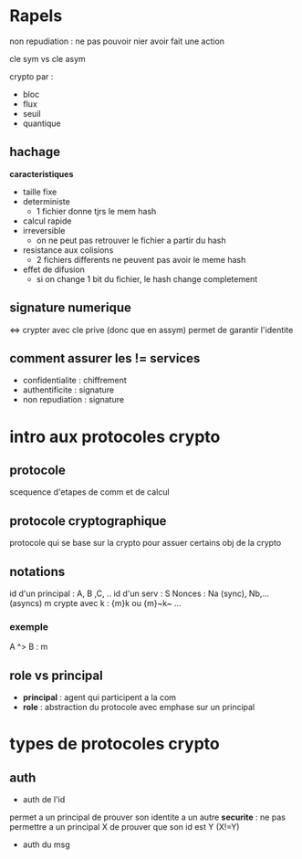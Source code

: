 # Rapels
non repudiation : ne pas pouvoir nier avoir fait une action

cle sym vs cle asym
 
crypto par :
- bloc
- flux
- seuil
- quantique

## hachage
 **caracteristiques**
 - taille fixe
 - deterministe
    - 1 fichier donne tjrs le mem hash
 - calcul rapide
 - irreversible
    - on ne peut pas retrouver le fichier a partir du hash
 - resistance aux colisions
    - 2 fichiers differents ne peuvent pas avoir le meme hash
 - effet de difusion
    - si on change 1 bit du fichier, le hash change completement

## signature numerique
<=> crypter avec cle prive (donc que en assym)
permet de garantir l'identite 

## comment assurer les != services
- confidentialite : chiffrement
- authentificite : signature
- non repudiation : signature

# intro aux protocoles crypto

## protocole
scequence d'etapes de comm et de calcul

## protocole cryptographique
protocole qui se base sur la crypto pour assuer certains obj de la crypto

## notations
id d'un principal : A, B ,C, ..
id d'un serv : S
Nonces : Na (sync), Nb,...(asyncs)
m crypte avec k : {m}k ou {m}~k~
...
 
### exemple
A ^> B : m

## role vs principal
- **principal** : agent qui participent a la com
- **role** : abstraction du protocole avec emphase  sur un principal

# types de protocoles crypto

## auth

- auth de l'id

permet a un principal de prouver son identite a un autre 
**securite** : ne pas permettre a un principal X de prouver que son id est Y (X!=Y)

- auth du msg

## 